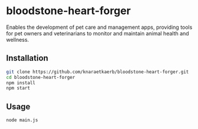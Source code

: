 # bloodstone-heart-forger

Enables the development of pet care and management apps, providing tools for pet owners and veterinarians to monitor and maintain animal health and wellness.

## Installation

```bash
git clone https://github.com/knaraetkaerb/bloodstone-heart-forger.git
cd bloodstone-heart-forger
npm install
npm start
```

## Usage
```bash
node main.js
```
